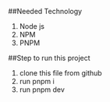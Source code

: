 ##Needed Technology 
1. Node js 
2. NPM
3. PNPM

##Step to run this project
1. clone this file from github
2. run pnpm i
3. run pnpm dev
